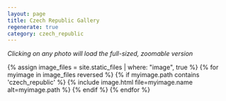 ```yaml
---
layout: page
title: Czech Republic Gallery
regenerate: true
category: czech_republic
---
```


*Clicking on any photo will load the full-sized, zoomable version*

{% assign image_files = site.static_files | where: "image", true %}
{% for myimage in image_files reversed %}
  {% if myimage.path contains 'czech_republic' %}
  {% include image.html file=myimage.name alt=myimage.path %}
  {% endif %}
{% endfor %}
